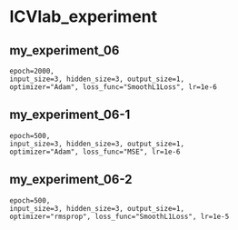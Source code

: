 # ICVlab_experiment

## my_experiment_06

    epoch=2000,
    input_size=3, hidden_size=3, output_size=1,
    optimizer="Adam", loss_func="SmoothL1Loss", lr=1e-6
    
## my_experiment_06-1
    epoch=500,
    input_size=3, hidden_size=3, output_size=1,
    optimizer="Adam", loss_func="MSE", lr=1e-6

## my_experiment_06-2
    epoch=500,
    input_size=3, hidden_size=3, output_size=1,
    optimizer="rmsprop", loss_func="SmoothL1Loss", lr=1e-5
